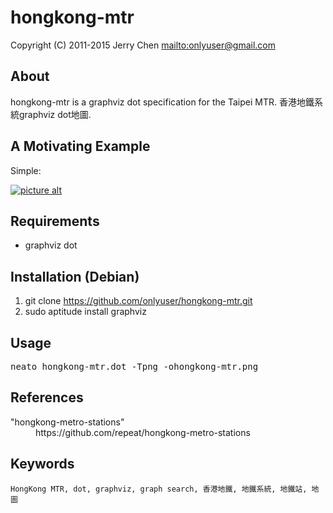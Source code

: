 hongkong-mtr
==========

Copyright (C) 2011-2015 Jerry Chen <mailto:onlyuser@gmail.com>

About
-----

hongkong-mtr is a graphviz dot specification for the Taipei MTR.
香港地鐵系統graphviz dot地圖.

A Motivating Example
--------------------

Simple:

[![picture alt](https://sites.google.com/site/onlyuser/files/hongkong-mtr_thumb.png "hongkong-mtr")](https://sites.google.com/site/onlyuser/files/hongkong-mtr.png)

Requirements
------------

* graphviz dot

Installation (Debian)
---------------------

1. git clone https://github.com/onlyuser/hongkong-mtr.git
2. sudo aptitude install graphviz

Usage
-----

<pre>
neato hongkong-mtr.dot -Tpng -ohongkong-mtr.png
</pre>

References
----------

<dl>
    <dt>"hongkong-metro-stations"</dt>
    <dd>https://github.com/repeat/hongkong-metro-stations</dd>
</dl>

Keywords
--------

    HongKong MTR, dot, graphviz, graph search, 香港地鐵, 地鐵系統, 地鐵站, 地圖
